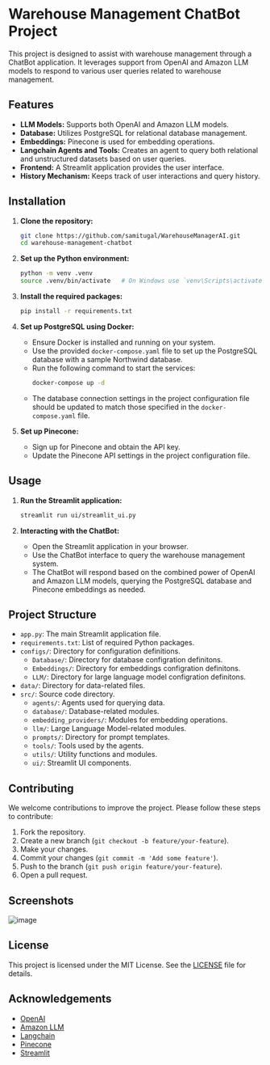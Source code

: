 
# Warehouse Management ChatBot Project

This project is designed to assist with warehouse management through a ChatBot application. It leverages support from OpenAI and Amazon LLM models to respond to various user queries related to warehouse management.

## Features

- **LLM Models:** Supports both OpenAI and Amazon LLM models.
- **Database:** Utilizes PostgreSQL for relational database management.
- **Embeddings:** Pinecone is used for embedding operations.
- **Langchain Agents and Tools:** Creates an agent to query both relational and unstructured datasets based on user queries.
- **Frontend:** A Streamlit application provides the user interface.
- **History Mechanism:** Keeps track of user interactions and query history.

## Installation

1. **Clone the repository:**
   ```bash
   git clone https://github.com/samitugal/WarehouseManagerAI.git
   cd warehouse-management-chatbot
   ```

2. **Set up the Python environment:**
   ```bash
   python -m venv .venv
   source .venv/bin/activate   # On Windows use `venv\Scripts\activate`
   ```

3. **Install the required packages:**
   ```bash
   pip install -r requirements.txt
   ```

4. **Set up PostgreSQL using Docker:**
   - Ensure Docker is installed and running on your system.
   - Use the provided `docker-compose.yaml` file to set up the PostgreSQL database with a sample Northwind database.
   - Run the following command to start the services:
     ```bash
     docker-compose up -d
     ```
   - The database connection settings in the project configuration file should be updated to match those specified in the `docker-compose.yaml` file.

5. **Set up Pinecone:**
   - Sign up for Pinecone and obtain the API key.
   - Update the Pinecone API settings in the project configuration file.

## Usage

1. **Run the Streamlit application:**
   ```bash
   streamlit run ui/streamlit_ui.py
   ```

2. **Interacting with the ChatBot:**
   - Open the Streamlit application in your browser.
   - Use the ChatBot interface to query the warehouse management system.
   - The ChatBot will respond based on the combined power of OpenAI and Amazon LLM models, querying the PostgreSQL database and Pinecone embeddings as needed.

## Project Structure

- `app.py`: The main Streamlit application file.
- `requirements.txt`: List of required Python packages.
- `configs/`: Directory for configuration definitions.
   - `Database/`: Directory for database configration definitons.
   - `Embeddings/`: Directory for embeddings configration definitons.
   - `LLM/`: Directory for large language model configration definitons.
- `data/`: Directory for data-related files.
- `src/`: Source code directory.
  - `agents/`: Agents used for querying data.
  - `database/`: Database-related modules.
  - `embedding_providers/`: Modules for embedding operations.
  - `llm/`: Large Language Model-related modules.
  - `prompts/`: Directory for prompt templates.
  - `tools/`: Tools used by the agents.
  - `utils/`: Utility functions and modules.
  - `ui/`: Streamlit UI components.

## Contributing

We welcome contributions to improve the project. Please follow these steps to contribute:

1. Fork the repository.
2. Create a new branch (`git checkout -b feature/your-feature`).
3. Make your changes.
4. Commit your changes (`git commit -m 'Add some feature'`).
5. Push to the branch (`git push origin feature/your-feature`).
6. Open a pull request.

## Screenshots

![image](https://github.com/user-attachments/assets/4cdf354a-37ad-4bfc-ad74-e1a3150f6559)

## License

This project is licensed under the MIT License. See the [LICENSE](LICENSE) file for details.

## Acknowledgements

- [OpenAI](https://www.openai.com/)
- [Amazon LLM](https://aws.amazon.com/machine-learning/large-language-models/)
- [Langchain](https://langchain.com/)
- [Pinecone](https://www.pinecone.io/)
- [Streamlit](https://streamlit.io/)
